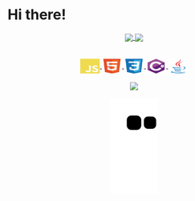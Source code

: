 <h1> Hi there! </h1>


<div align="center">
  <a href="https://github.com/JoaoGuilherme08">
  <img height="180em"   align="center" src="https://github-readme-stats.vercel.app/api?username=JoaoGuilherme08&show_icons=true&theme=react&include_all_commits=true&count_private=true"/>
  <img height="180em"  align="center" src="https://github-readme-stats.vercel.app/api/top-langs/?username=JoaoGuilherme08&layout=compact&langs_count=7&theme=react" />
</div>
 <br>
<div  align="center"> 
  <div style="display: inline_block"><br>
  <img align="center" alt="Rafa-Js" height="30" width="40" src="https://raw.githubusercontent.com/devicons/devicon/master/icons/javascript/javascript-plain.svg">
  <img align="center" alt="HTML" height="30" width="40" src="https://raw.githubusercontent.com/devicons/devicon/master/icons/html5/html5-original.svg">
  <img align="center" alt="CSS" height="30" width="40" src="https://raw.githubusercontent.com/devicons/devicon/master/icons/css3/css3-original.svg">
  <img align="center" alt="Csharp" height="30" width="40" src="https://raw.githubusercontent.com/devicons/devicon/master/icons/csharp/csharp-original.svg">
  <img align="center" alt="java" height="30" width="40" src="https://raw.githubusercontent.com/devicons/devicon/master/icons/java/java-original.svg">
 
</div>
  <br>
  <a href="https://www.linkedin.com/in/jo%C3%A3o-guilherme-78507b208/" target="_blank"><img src="https://img.shields.io/badge/-LinkedIn-%230077B5?style=for-the-badge&logo=linkedin&logoColor=white" target="_blank"></a> 
 
  ![Snake animation](https://github.com/JoaoGuilherme08/JoaoGuilherme08/blob/output/github-contribution-grid-snake.svg)
</div>
  
  <div>
    <a href="https://github.com/iuricode/iuricode/raw/main/ilus-code.svg"></a>
  </div>

